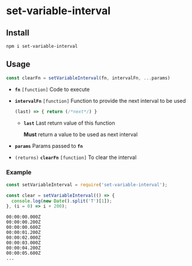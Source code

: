 # set-variable-interval

## Install

```
npm i set-variable-interval
```

## Usage

```js
const clearFn = setVariableInterval(fn, intervalFn, ...params)
```

* **`fn`** `[function]` Code to execute
* **`intervalFn`** `[function]` Function to provide the next interval to be used

  ```js
  (last) => { return (/*next*/) }
  ```

  * **`last`** Last return value of this function

    **Must** return a value to be used as next interval

* **`params`** Params passed to **`fn`**

* `(returns)` **`clearFn`** `[function]` To clear the interval

### Example

```js
const setVariableInterval = require('set-variable-interval');

const clear = setVariableInterval(() => {
  console.log(new Date().split('T')[1]);
}, (i = 0) => i + 200);
```
```
00:00:00.000Z
00:00:00.200Z
00:00:00.600Z
00:00:01.200Z
00:00:02.000Z
00:00:03.000Z
00:00:04.200Z
00:00:05.600Z
...
```
